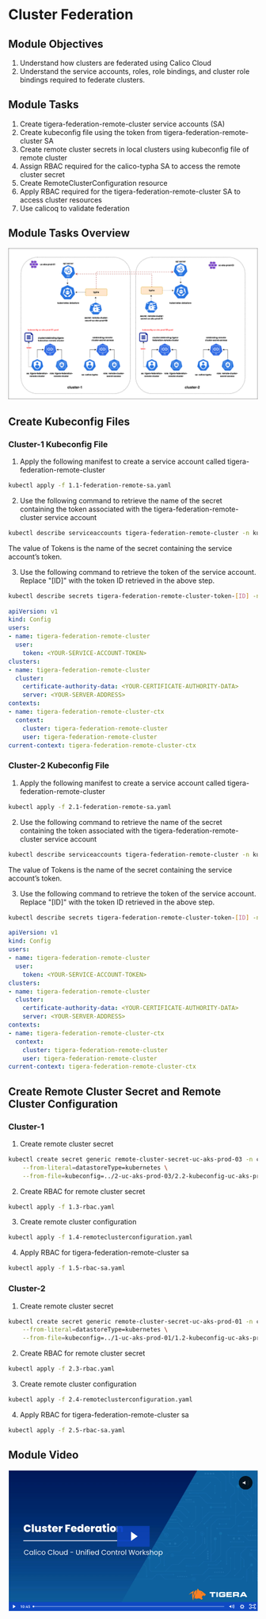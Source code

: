 # Cluster Federation

## Module Objectives

01. Understand how clusters are federated using Calico Cloud
02. Understand the service accounts, roles, role bindings, and cluster role bindings required to federate clusters. 


## Module Tasks

01. Create tigera-federation-remote-cluster service accounts (SA)
02. Create kubeconfig file using the token from tigera-federation-remote-cluster SA
03. Create remote cluster secrets in local clusters using kubeconfig file of remote cluster
04. Assign RBAC required for the calico-typha SA to access the remote cluster secret
05. Create RemoteClusterConfiguration resource
06. Apply RBAC required for the tigera-federation-remote-cluster SA to access cluster resources
07. Use calicoq to validate federation


## Module Tasks Overview
![Cluster Federation](images/cluster-federation.png)


## Create Kubeconfig Files

### Cluster-1 Kubeconfig File

01. Apply the following manifest to create a service account called tigera-federation-remote-cluster

```bash
kubectl apply -f 1.1-federation-remote-sa.yaml
```
02. Use the following command to retrieve the name of the secret containing the token associated with the tigera-federation-remote-cluster service account

```bash
kubectl describe serviceaccounts tigera-federation-remote-cluster -n kube-system
```
The value of Tokens is the name of the secret containing the service account’s token.

03. Use the following command to retrieve the token of the service account. Replace "[ID]" with the token ID retrieved in the above step.

```bash
kubectl describe secrets tigera-federation-remote-cluster-token-[ID] -n kube-system
```


```yaml
apiVersion: v1
kind: Config
users:
- name: tigera-federation-remote-cluster
  user:
    token: <YOUR-SERVICE-ACCOUNT-TOKEN>
clusters:
- name: tigera-federation-remote-cluster
  cluster:
    certificate-authority-data: <YOUR-CERTIFICATE-AUTHORITY-DATA>
    server: <YOUR-SERVER-ADDRESS>
contexts:
- name: tigera-federation-remote-cluster-ctx
  context:
    cluster: tigera-federation-remote-cluster
    user: tigera-federation-remote-cluster
current-context: tigera-federation-remote-cluster-ctx
```

### Cluster-2 Kubeconfig File

01. Apply the following manifest to create a service account called tigera-federation-remote-cluster

```bash
kubectl apply -f 2.1-federation-remote-sa.yaml
```
02. Use the following command to retrieve the name of the secret containing the token associated with the tigera-federation-remote-cluster service account

```bash
kubectl describe serviceaccounts tigera-federation-remote-cluster -n kube-system
```
The value of Tokens is the name of the secret containing the service account’s token.

03. Use the following command to retrieve the token of the service account. Replace "[ID]" with the token ID retrieved in the above step.

```bash
kubectl describe secrets tigera-federation-remote-cluster-token-[ID] -n kube-system
```


```yaml
apiVersion: v1
kind: Config
users:
- name: tigera-federation-remote-cluster
  user:
    token: <YOUR-SERVICE-ACCOUNT-TOKEN>
clusters:
- name: tigera-federation-remote-cluster
  cluster:
    certificate-authority-data: <YOUR-CERTIFICATE-AUTHORITY-DATA>
    server: <YOUR-SERVER-ADDRESS>
contexts:
- name: tigera-federation-remote-cluster-ctx
  context:
    cluster: tigera-federation-remote-cluster
    user: tigera-federation-remote-cluster
current-context: tigera-federation-remote-cluster-ctx
```


## Create Remote Cluster Secret and Remote Cluster Configuration

### Cluster-1

01. Create remote cluster secret

```bash
kubectl create secret generic remote-cluster-secret-uc-aks-prod-03 -n calico-system \
    --from-literal=datastoreType=kubernetes \
    --from-file=kubeconfig=../2-uc-aks-prod-03/2.2-kubeconfig-uc-aks-prod-03.yaml
```

02. Create RBAC for remote cluster secret

```bash
kubectl apply -f 1.3-rbac.yaml
```

03. Create remote cluster configuration
```bash
kubectl apply -f 1.4-remoteclusterconfiguration.yaml
```

04. Apply RBAC for tigera-federation-remote-cluster sa
```bash
kubectl apply -f 1.5-rbac-sa.yaml
```

### Cluster-2

01. Create remote cluster secret

```bash
kubectl create secret generic remote-cluster-secret-uc-aks-prod-01 -n calico-system \
    --from-literal=datastoreType=kubernetes \
    --from-file=kubeconfig=../1-uc-aks-prod-01/1.2-kubeconfig-uc-aks-prod-01.yaml
```

02. Create RBAC for remote cluster secret

```bash
kubectl apply -f 2.3-rbac.yaml
```

03. Create remote cluster configuration
```bash
kubectl apply -f 2.4-remoteclusterconfiguration.yaml
```

04. Apply RBAC for tigera-federation-remote-cluster sa
```bash
kubectl apply -f 2.5-rbac-sa.yaml
```

## Module Video

[![Cluster Federation](images/video-cluster-federation.png)](https://tigera.wistia.com/medias/0ym0e548z7)
